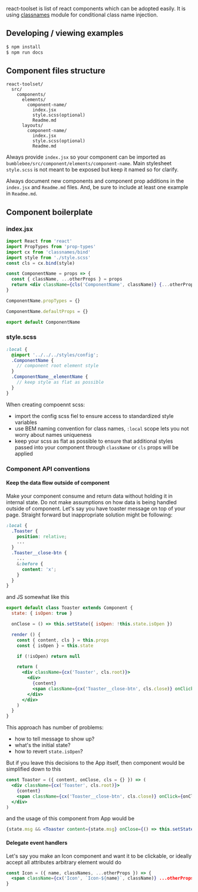 react-toolset is list of react components which can be adopted easily. It is using [classnames] module for conditional class name injection.

## Developing / viewing examples
```sh
$ npm install
$ npm run docs
```

## Component files structure
```
react-toolset/
  src/
    components/
      elements/
        component-name/
          index.jsx
          style.scss(optional)
          Readme.md
      layouts/
        component-name/
          index.jsx
          style.scss(optional)
          Readme.md
```

Always provide `index.jsx` so your component can be imported as `bumblebee/src/component/elements/component-name`. Main stylesheet `style.scss` is not meant to be exposed but keep it named so for clarify.

Always document new components and component prop additions in the `index.jsx` and `Readme.md` files. And, be sure to include at least one example in `Readme.md`.

## Component boilerplate

### index.jsx
```jsx
import React from 'react'
import PropTypes from 'prop-types'
import cx from 'classnames/bind'
import style from './style.scss'
const cls = cx.bind(style)

const ComponentName = props => {
  const { className, ...otherProps } = props
  return <div className={cls('ComponentName', className)} {...otherProps}></div>
}

ComponentName.propTypes = {}

ComponentName.defaultProps = {}

export default ComponentName
```

### style.scss
```scss
:local {
  @import '../../../styles/config';
  .ComponentName {
    // component root element style
  }
  .ComponentName__elementName {
    // keep style as flat as possible
  }
}
```

When creating compoennt scss:
- import the config scss fiel to ensure access to standardized style variables
- use BEM naming convention for class names, `:local` scope lets you not worry about names uniqueness
- keep your scss as flat as possible to ensure that additional styles passed into your component through `className` or `cls` props will be applied

### Component API conventions

#### Keep the data flow outside of component

Make your component consume and return data without holding it in internal state. Do not make assumptions on how data is being handled outside of component. Let's say you have toaster message on top of your page. Straight forward but inappropriate solution might be following:

```scss
:local {
  .Toaster {
    position: relative;
    ...
  }
  .Toaster__close-btn {
    ...
    &:before {
      content: 'x';
    }
  }
}
```

and JS somewhat like this

```jsx
export default class Toaster extends Component {
  state: { isOpen: true }

  onClose = () => this.setState({ isOpen: !this.state.isOpen })

  render () {
    const { content, cls } = this.props
    const { isOpen } = this.state

    if (!isOpen) return null

    return (
      <div className={cx('Toaster', cls.root)}>
        <div>
          {content}
          <span className={cx('Toaster__close-btn', cls.close)} onClick={this.onClose}></span>
        </div>
      </div>
    )
  }
}
```

This approach has number of problems:
- how to tell message to show up?
- what's the initial state?
- how to revert `state.isOpen`?

But if you leave this decisions to the App itself, then component would be simplified down to this

```jsx
const Toaster = ({ content, onClose, cls = {} }) => (
  <div className={cx('Toaster', cls.root)}>
    {content}
    <span className={cx('Toaster__close-btn', cls.close)} onClick={onClose} />
  </div>
)
```

and the usage of this component from App would be

```jsx
{state.msg && <Toaster content={state.msg} onClose={() => this.setState({ msg: null })} />}
```

#### Delegate event handlers

Let's say you make an Icon component and want it to be clickable, or ideally accept all attributes arbitrary element would do

```jsx
const Icon = ({ name, classNames, ...otherProps }) => {
  <span className={cx('Icon', `Icon-${name}`, className)} ...otherProps />
}
```


[classnames]: https://github.com/JedWatson/classnames

